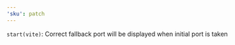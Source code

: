 ```yaml
---
'sku': patch
---
```


`start(vite)`: Correct fallback port will be displayed when initial port is taken
